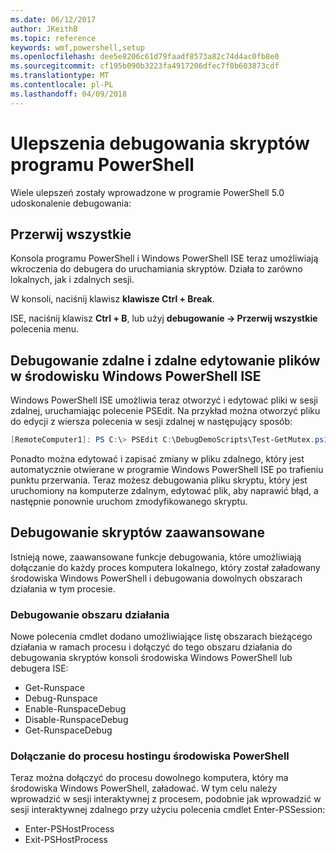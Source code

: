 ```yaml
---
ms.date: 06/12/2017
author: JKeithB
ms.topic: reference
keywords: wmf,powershell,setup
ms.openlocfilehash: dee5e8206c61d79faadf8573a82c74d4ac0fb8e0
ms.sourcegitcommit: cf195b090b3223fa4917206dfec7f0b603873cdf
ms.translationtype: MT
ms.contentlocale: pl-PL
ms.lasthandoff: 04/09/2018
---
```

# <a name="improvements-in-powershell-script-debugging"></a>Ulepszenia debugowania skryptów programu PowerShell

Wiele ulepszeń zostały wprowadzone w programie PowerShell 5.0 udoskonalenie debugowania:

## <a name="break-all"></a>Przerwij wszystkie

Konsola programu PowerShell i Windows PowerShell ISE teraz umożliwiają wkroczenia do debugera do uruchamiania skryptów. Działa to zarówno lokalnych, jak i zdalnych sesji.

W konsoli, naciśnij klawisz **klawisze Ctrl + Break**.

ISE, naciśnij klawisz **Ctrl + B**, lub użyj **debugowanie -> Przerwij wszystkie** polecenia menu.

## <a name="remote-debugging-and-remote-file-editing-in-windows-powershell-ise"></a>Debugowanie zdalne i zdalne edytowanie plików w środowisku Windows PowerShell ISE

Windows PowerShell ISE umożliwia teraz otworzyć i edytować pliki w sesji zdalnej, uruchamiając polecenie PSEdit.
Na przykład można otworzyć pliku do edycji z wiersza polecenia w sesji zdalnej w następujący sposób:

```powershell
[RemoteComputer1]: PS C:\> PSEdit C:\DebugDemoScripts\Test-GetMutex.ps1
```

Ponadto można edytować i zapisać zmiany w pliku zdalnego, który jest automatycznie otwierane w programie Windows PowerShell ISE po trafieniu punktu przerwania.
Teraz możesz debugowania pliku skryptu, który jest uruchomiony na komputerze zdalnym, edytować plik, aby naprawić błąd, a następnie ponownie uruchom zmodyfikowanego skryptu.

## <a name="advanced-script-debugging"></a>Debugowanie skryptów zaawansowane

Istnieją nowe, zaawansowane funkcje debugowania, które umożliwiają dołączanie do każdy proces komputera lokalnego, który został załadowany środowiska Windows PowerShell i debugowania dowolnych obszarach działania w tym procesie.

### <a name="runspace-debugging"></a>Debugowanie obszaru działania

Nowe polecenia cmdlet dodano umożliwiające listę obszarach bieżącego działania w ramach procesu i dołączyć do tego obszaru działania do debugowania skryptów konsoli środowiska Windows PowerShell lub debugera ISE:

-   Get-Runspace
-   Debug-Runspace
-   Enable-RunspaceDebug
-   Disable-RunspaceDebug
-   Get-RunspaceDebug

### <a name="attach-to-process-hosting-powershell"></a>Dołączanie do procesu hostingu środowiska PowerShell

Teraz można dołączyć do procesu dowolnego komputera, który ma środowiska Windows PowerShell, załadować. W tym celu należy wprowadzić w sesji interaktywnej z procesem, podobnie jak wprowadzić w sesji interaktywnej zdalnego przy użyciu polecenia cmdlet Enter-PSSession:

-   Enter-PSHostProcess
-   Exit-PSHostProcess